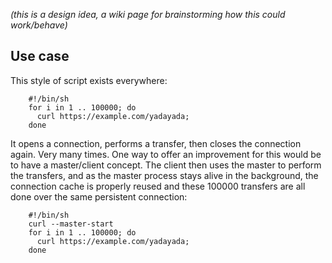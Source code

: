 *(this is a design idea, a wiki page for brainstorming how this could work/behave)*

## Use case

This style of script exists everywhere:

~~~shell
    #!/bin/sh
    for i in 1 .. 100000; do
      curl https://example.com/yadayada;
    done
~~~

It opens a connection, performs a transfer, then closes the connection again. Very many times. One way to offer an improvement for this would be to have a master/client concept. The client then uses the master to perform the transfers, and as the master process stays alive in the background, the connection cache is properly reused and these 100000 transfers are all done over the same persistent connection:

~~~shell
    #!/bin/sh
    curl --master-start
    for i in 1 .. 100000; do
      curl https://example.com/yadayada;
    done
~~~


